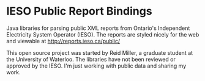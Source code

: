 IESO Public Report Bindings
===========================

Java libraries for parsing public XML reports from Ontario's Independent Electricity System Operator (IESO). The reports are styled nicely for the web and viewable at http://reports.ieso.ca/public/

This open source project was started by Reid Miller, a graduate student at the University of Waterloo. The libraries have not been reviewed or approved by the IESO. I'm just working with public data and sharing my work.
